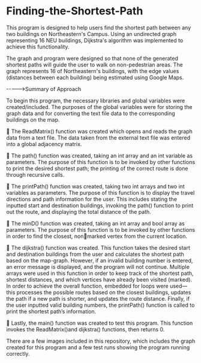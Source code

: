 # Finding-the-Shortest-Path
This program is designed to help users find the shortest path between any two buildings on Northeastern's Campus. Using an undirected graph representing 16 NEU buildings, Dijkstra's algorithm was implemented to achieve this functionality.

The graph and program were designed so that none of the generated shortest paths will guide the user to walk on non-pedestrian areas. The graph represents 16 of Northeastern's buildings, with the edge values (distances between each building) being estimated using Google Maps.



----->Summary of Approach

To begin this program, the necessary libraries and global variables were created/included. The purposes of the global variables were for storing the graph data and for converting the text file data to the corresponding buildings on the map. 

 The ReadMatrix() function was created which opens and reads the graph data from a text file. The data taken from the external text file was entered into a global adjacency matrix.

 The path() function was created, taking an int array and an int variable as parameters. The purpose of this function is to be invoked by other functions to print the desired shortest path; the printing of the correct route is done through recursive calls. 

 The printPath() function was created, taking two int arrays and two int variables as parameters. The purpose of this function is to display the travel directions and path information for the user. This includes stating the inputted start and destination buildings, invoking the path() function to print out the route, and displaying the total distance of the path. 

 The minD() function was created, taking an int array and bool array as parameters. The purpose of this function is to be invoked by other functions in order to find the closest, nonmarked vertex from the current location. 

 The dijkstra() function was created. This function takes the desired start and destination buildings from the user and calculates the shortest path based on the map-graph. However, if an invalid building number is entered, an error message is displayed, and the program will not continue. Multiple arrays were used in this function in order to keep track of the shortest path, shortest distances, and which vertices have already been visited (marked). In order to achieve the overall function, embedded for loops were used—this processes the possible routes based on the closest buildings, updates the path if a new path is shorter, and updates the route distance. Finally, if the user inputted valid building numbers, the printPath() function is called to print the shortest path’s information. 

 Lastly, the main() function was created to test this program. This function invokes the ReadMatrix()and dijkstra() functions, then returns 0. 


There are a few images included in this repository, which includes the graph created for this program and a few test runs showing the program running correctly. 
